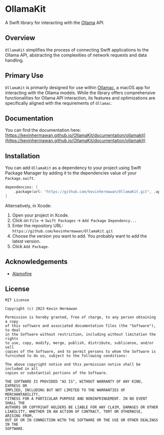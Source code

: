 # OllamaKit

A Swift library for interacting with the [Ollama](https://github.com/jmorganca/ollama) API.

## Overview

`OllamaKit` simplifies the process of connecting Swift applications to the Ollama API, abstracting the complexities of network requests and data handling.

## Primary Use

`OllamaKit` is primarily designed for use within [Ollamac](https://github.com/kevinhermawan/Ollamac), a macOS app for interacting with the Ollama models. While the library offers comprehensive functionalities for Ollama API interaction, its features and optimizations are specifically aligned with the requirements of `Ollamac`.

## Documentation

You can find the documentation here: [https://kevinhermawan.github.io/OllamaKit/documentation/ollamakit](https://kevinhermawan.github.io/OllamaKit/documentation/ollamakit)

## Installation

You can add `OllamaKit` as a dependency to your project using Swift Package Manager by adding it to the dependencies value of your `Package.swift`.

```swift
dependencies: [
    .package(url: "https://github.com/kevinhermawan/OllamaKit.git", .upToNextMajor(from: "1.0.0"))
]
```

Alternatively, in Xcode:

1. Open your project in Xcode.
2. Click on `File` -> `Swift Packages` -> `Add Package Dependency...`
3. Enter the repository URL: `https://github.com/kevinhermawan/OllamaKit.git`
4. Choose the version you want to add. You probably want to add the latest version.
5. Click `Add Package`.

## Acknowledgements

- [Alamofire](https://github.com/Alamofire/Alamofire)

## License

```
MIT License

Copyright (c) 2023 Kevin Hermawan

Permission is hereby granted, free of charge, to any person obtaining a copy
of this software and associated documentation files (the "Software"), to deal
in the Software without restriction, including without limitation the rights
to use, copy, modify, merge, publish, distribute, sublicense, and/or sell
copies of the Software, and to permit persons to whom the Software is
furnished to do so, subject to the following conditions:

The above copyright notice and this permission notice shall be included in all
copies or substantial portions of the Software.

THE SOFTWARE IS PROVIDED "AS IS", WITHOUT WARRANTY OF ANY KIND, EXPRESS OR
IMPLIED, INCLUDING BUT NOT LIMITED TO THE WARRANTIES OF MERCHANTABILITY,
FITNESS FOR A PARTICULAR PURPOSE AND NONINFRINGEMENT. IN NO EVENT SHALL THE
AUTHORS OR COPYRIGHT HOLDERS BE LIABLE FOR ANY CLAIM, DAMAGES OR OTHER
LIABILITY, WHETHER IN AN ACTION OF CONTRACT, TORT OR OTHERWISE, ARISING FROM,
OUT OF OR IN CONNECTION WITH THE SOFTWARE OR THE USE OR OTHER DEALINGS IN THE
SOFTWARE.
```
